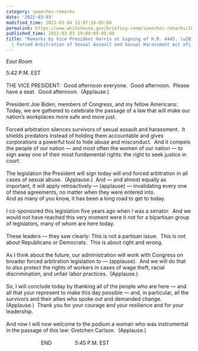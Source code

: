 ```yaml
---
category: speeches-remarks
date: '2022-03-03'
modified_time: 2022-03-04 12:07:28-05:00
permalink: https://www.whitehouse.gov/briefing-room/speeches-remarks/2022/03/03/remarks-by-vice-president-harris-at-signing-of-h-r-4445-ending-the-forced-arbitration-of-sexual-assault-and-sexual-harassment-act-of-2021/
published_time: 2022-03-03 19:09:09-05:00
title: "Remarks by Vice President Harris at Signing of H.R. 4445, \u201CEnding the\
  \ Forced Arbitration of Sexual Assault and Sexual Harassment Act of\_2021\u201D"
---
```

 
*East Room*

5:42 P.M. EST  
   
THE VICE PRESIDENT:  Good afternoon everyone.  Good afternoon.  Please
have a seat.  Good afternoon.  (Applause.)   
   
President Joe Biden, members of Congress, and my fellow Americans:
Today, we are gathered to celebrate the passage of a law that will make
our nation’s workplaces more safe and more just.  
   
Forced arbitration silences survivors of sexual assault and harassment. 
It shields predators instead of holding them accountable and gives
corporations a powerful tool to hide abuse and misconduct.  And it
compels the people of our nation — and most often the women of our
nation — to sign away one of their most fundamental rights: the right to
seek justice in court.  
   
The legislation the President will sign today will end forced
arbitration in all cases of sexual abuse.  (Applause.)  And — and almost
equally as important, it will apply retroactively — (applause) —
invalidating every one of these agreements, no matter when they were
entered into.  
And as many of you know, it has been a long road to get to today.    
   
I co-sponsored this legislation five years ago when I was a senator. 
And we would not have reached this very moment were it not for a
bipartisan group of legislators, many of whom are here today.  
   
These leaders — they saw clearly: This is not a partisan issue.  This is
not about Republicans or Democrats.  This is about right and wrong.  
   
As I think about the future, our administration will work with Congress
on broader forced arbitration legislation to — (applause).  And we will
do that to also protect the rights of workers in cases of wage theft,
racial discrimination, and unfair labor practices.  (Applause.)   
   
So, I will conclude today by thanking all of the people who are here —
and all that your represent to make this day possible — and, in
particular, all the survivors and their allies who spoke out and
demanded change.  (Applause.)  Thank you for your courage and your
resilience and for your leadership.    
   
And now I will now welcome to the podium a woman who was instrumental in
the passage of this law: Gretchen Carlson.  (Applause.)   
   
                        END                5:45 P.M. EST  
 
